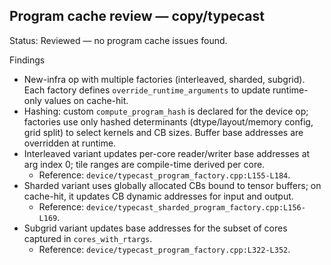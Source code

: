 ## Program cache review — copy/typecast

Status: Reviewed — no program cache issues found.

Findings
- New-infra op with multiple factories (interleaved, sharded, subgrid). Each factory defines `override_runtime_arguments` to update runtime-only values on cache-hit.
- Hashing: custom `compute_program_hash` is declared for the device op; factories use only hashed determinants (dtype/layout/memory config, grid split) to select kernels and CB sizes. Buffer base addresses are overridden at runtime.
- Interleaved variant updates per-core reader/writer base addresses at arg index 0; tile ranges are compile-time derived per core.
  - Reference: `device/typecast_program_factory.cpp:L155-L184`.
- Sharded variant uses globally allocated CBs bound to tensor buffers; on cache-hit, it updates CB dynamic addresses for input and output.
  - Reference: `device/typecast_sharded_program_factory.cpp:L156-L169`.
- Subgrid variant updates base addresses for the subset of cores captured in `cores_with_rtargs`.
  - Reference: `device/typecast_program_factory.cpp:L322-L352`.
